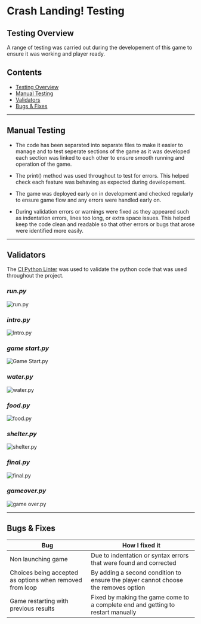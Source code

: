 # **Crash Landing! Testing**

## **Testing Overview**
A range of testing was carried out during the developement of this game to ensure it was working and player ready.

## **Contents**

- [Testing Overview](#testing-overview)
- [Manual Testing](#manual-testing)
- [Validators](#validators)
- [Bugs & Fixes](#bugs--fixes)

---

## **Manual Testing**

- The code has been separated into separate files to make it easier to manage and to test seperate sections of the game as it was developed each section was linked to each other to ensure smooth running and operation of the game.

- The print() method was used throughout to test for errors. This helped check each feature was behaving as expected during developement.

- The game was deployed early on in development and checked regularly to ensure game flow and any errors were handled early on.

- During validation errors or warnings were fixed as they appeared such as indentation errors, lines too long, or extra space issues. This helped keep the code clean and readable so that other errors or bugs that arose were identified more easily.

---

## **Validators**

The [CI Python Linter](https://pep8ci.herokuapp.com/) was used to validate the python code that was used throughout the project.

### *run.py*

![run.py](resources/run.py-test.png)

### *intro.py*

![Intro.py](resources/a_intro.py-test.png)

### *game start.py*

![Game Start.py](resources/b_game_start.py-test.png)


### *water.py*

![water.py](resources/c_water.py-test.png)


### *food.py*

![food.py](resources/d_food.py-test.png)

### *shelter.py*

![shelter.py](resources/e_shelter.py-test.png)

### *final.py*

![final.py](resources/f_final.py-test.png)

### *gameover.py*

![game over.py](resources/gameover-test.png)


---

## **Bugs & Fixes**

|               Bug               |                How I fixed it                      |
|---------------------------------|----------------------------------------------------|     
| Non launching game              |  Due to indentation or syntax errors that were found and corrected |
| Choices being accepted as options when removed from loop| By adding a second condition to ensure the player cannot choose the removes option   | 
|Game restarting with previous results | Fixed by making the game come to a complete end and getting to restart manually |